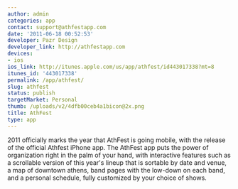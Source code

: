 ```yaml
---
author: admin
categories: app
contact: support@athfestapp.com
date: '2011-06-18 00:52:53'
developer: Pazr Design
developer_link: http://athfestapp.com
devices: 
- ios
ios_link: http://itunes.apple.com/us/app/athfest/id443017338?mt=8
itunes_id: '443017338'
permalink: /app/athfest/
slug: athfest
status: publish
targetMarket: Personal
thumb: /uploads/v2/4dfb00ceb4a1bicon@2x.png
title: AthFest
type: app
---
```


2011 officially marks the year that AthFest is going mobile, with the release of the official Athfest iPhone app. The AthFest app puts the power of organization right in the palm of your hand, with interactive features such as a scrollable version of this year's lineup that is sortable by date and venue, a map of downtown athens, band pages with the low-down on each band, and a personal schedule, fully customized by your choice of shows. 